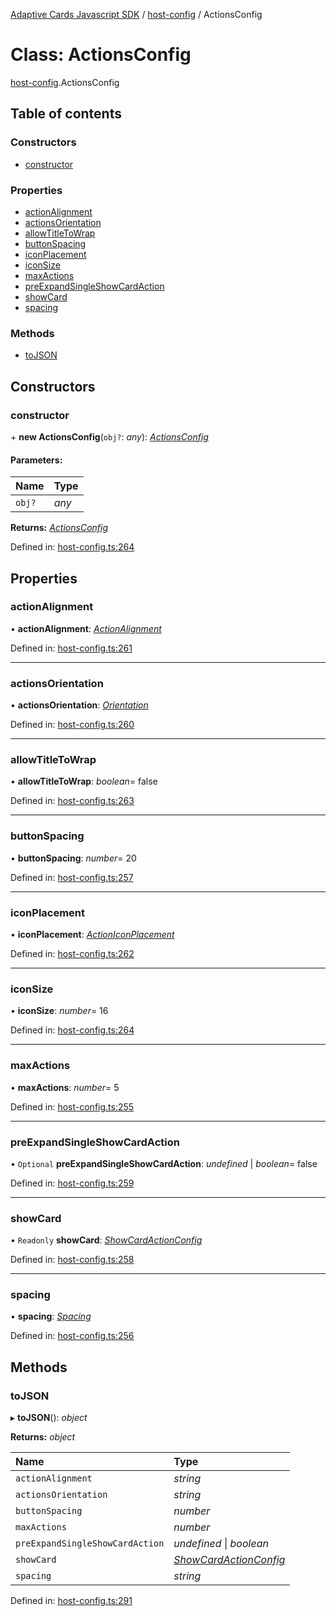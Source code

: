 [Adaptive Cards Javascript SDK](../README.md) / [host-config](../modules/host_config.md) / ActionsConfig

# Class: ActionsConfig

[host-config](../modules/host_config.md).ActionsConfig

## Table of contents

### Constructors

- [constructor](host_config.actionsconfig.md#constructor)

### Properties

- [actionAlignment](host_config.actionsconfig.md#actionalignment)
- [actionsOrientation](host_config.actionsconfig.md#actionsorientation)
- [allowTitleToWrap](host_config.actionsconfig.md#allowtitletowrap)
- [buttonSpacing](host_config.actionsconfig.md#buttonspacing)
- [iconPlacement](host_config.actionsconfig.md#iconplacement)
- [iconSize](host_config.actionsconfig.md#iconsize)
- [maxActions](host_config.actionsconfig.md#maxactions)
- [preExpandSingleShowCardAction](host_config.actionsconfig.md#preexpandsingleshowcardaction)
- [showCard](host_config.actionsconfig.md#showcard)
- [spacing](host_config.actionsconfig.md#spacing)

### Methods

- [toJSON](host_config.actionsconfig.md#tojson)

## Constructors

### constructor

\+ **new ActionsConfig**(`obj?`: _any_): [_ActionsConfig_](host_config.actionsconfig.md)

#### Parameters:

| Name   | Type  |
| :----- | :---- |
| `obj?` | _any_ |

**Returns:** [_ActionsConfig_](host_config.actionsconfig.md)

Defined in: [host-config.ts:264](https://github.com/microsoft/AdaptiveCards/blob/0938a1f10/source/nodejs/adaptivecards/src/host-config.ts#L264)

## Properties

### actionAlignment

• **actionAlignment**: [_ActionAlignment_](../enums/enums.actionalignment.md)

Defined in: [host-config.ts:261](https://github.com/microsoft/AdaptiveCards/blob/0938a1f10/source/nodejs/adaptivecards/src/host-config.ts#L261)

---

### actionsOrientation

• **actionsOrientation**: [_Orientation_](../enums/enums.orientation.md)

Defined in: [host-config.ts:260](https://github.com/microsoft/AdaptiveCards/blob/0938a1f10/source/nodejs/adaptivecards/src/host-config.ts#L260)

---

### allowTitleToWrap

• **allowTitleToWrap**: _boolean_= false

Defined in: [host-config.ts:263](https://github.com/microsoft/AdaptiveCards/blob/0938a1f10/source/nodejs/adaptivecards/src/host-config.ts#L263)

---

### buttonSpacing

• **buttonSpacing**: _number_= 20

Defined in: [host-config.ts:257](https://github.com/microsoft/AdaptiveCards/blob/0938a1f10/source/nodejs/adaptivecards/src/host-config.ts#L257)

---

### iconPlacement

• **iconPlacement**: [_ActionIconPlacement_](../enums/enums.actioniconplacement.md)

Defined in: [host-config.ts:262](https://github.com/microsoft/AdaptiveCards/blob/0938a1f10/source/nodejs/adaptivecards/src/host-config.ts#L262)

---

### iconSize

• **iconSize**: _number_= 16

Defined in: [host-config.ts:264](https://github.com/microsoft/AdaptiveCards/blob/0938a1f10/source/nodejs/adaptivecards/src/host-config.ts#L264)

---

### maxActions

• **maxActions**: _number_= 5

Defined in: [host-config.ts:255](https://github.com/microsoft/AdaptiveCards/blob/0938a1f10/source/nodejs/adaptivecards/src/host-config.ts#L255)

---

### preExpandSingleShowCardAction

• `Optional` **preExpandSingleShowCardAction**: _undefined_ \| _boolean_= false

Defined in: [host-config.ts:259](https://github.com/microsoft/AdaptiveCards/blob/0938a1f10/source/nodejs/adaptivecards/src/host-config.ts#L259)

---

### showCard

• `Readonly` **showCard**: [_ShowCardActionConfig_](host_config.showcardactionconfig.md)

Defined in: [host-config.ts:258](https://github.com/microsoft/AdaptiveCards/blob/0938a1f10/source/nodejs/adaptivecards/src/host-config.ts#L258)

---

### spacing

• **spacing**: [_Spacing_](../enums/enums.spacing.md)

Defined in: [host-config.ts:256](https://github.com/microsoft/AdaptiveCards/blob/0938a1f10/source/nodejs/adaptivecards/src/host-config.ts#L256)

## Methods

### toJSON

▸ **toJSON**(): _object_

**Returns:** _object_

| Name                            | Type                                                          |
| :------------------------------ | :------------------------------------------------------------ |
| `actionAlignment`               | _string_                                                      |
| `actionsOrientation`            | _string_                                                      |
| `buttonSpacing`                 | _number_                                                      |
| `maxActions`                    | _number_                                                      |
| `preExpandSingleShowCardAction` | _undefined_ \| _boolean_                                      |
| `showCard`                      | [_ShowCardActionConfig_](host_config.showcardactionconfig.md) |
| `spacing`                       | _string_                                                      |

Defined in: [host-config.ts:291](https://github.com/microsoft/AdaptiveCards/blob/0938a1f10/source/nodejs/adaptivecards/src/host-config.ts#L291)

